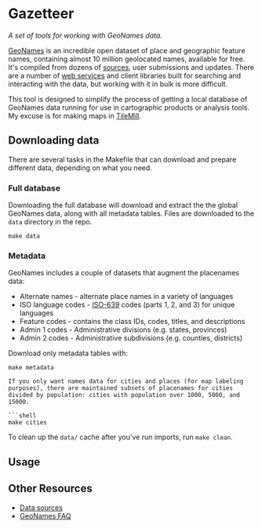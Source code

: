 # Gazetteer
_A set of tools for working with GeoNames data._

[GeoNames](http://www.geonames.org/) is an incredible open dataset of place and geographic feature names, containing almost 10 million geolocated names, available for free. It's compiled from dozens of [sources](http://www.geonames.org/data-sources.html), user submissions and updates. There are a number of [web services](http://www.geonames.org/export/ws-overview.html) and client libraries built for searching and interacting with the data, but working with it in bulk is more difficult.

This tool is designed to simplify the process of getting a local database of GeoNames data running for use in cartographic products or analysis tools. My excuse is for making maps in [TileMill](http://mapbox.com/tilemill).

## Downloading data

There are several tasks in the Makefile that can download and prepare different data, depending on what you need.

### Full database

Downloading the full database will download and extract the the global GeoNames data, along with all metadata tables. Files are downloaded to the `data` directory in the repo.

```shell
make data
```

### Metadata

GeoNames includes a couple of datasets that augment the placenames data:

* Alternate names - alternate place names in a variety of languages
* ISO language codes - [ISO-639](http://en.wikipedia.org/wiki/ISO_639) codes (parts 1, 2, and 3) for unique languages
* Feature codes - contains the class IDs, codes, titles, and descriptions
* Admin 1 codes - Administrative divisions (e.g. states, provinces)
* Admin 2 codes - Administrative subdivisions (e.g. counties, districts)

Download only metadata tables with:

```shell
make metadata

If you only want names data for cities and places (for map labeling purposes), there are maintained subsets of placenames for cities divided by population: cities with population over 1000, 5000, and 15000.

```shell
make cities
```

To clean up the `data/` cache after you've run imports, run `make clean`.

## Usage



## Other Resources

* [Data sources](http://www.geonames.org/data-sources.html)
* [GeoNames FAQ](http://forum.geonames.org/gforum/forums/show/6.page)
